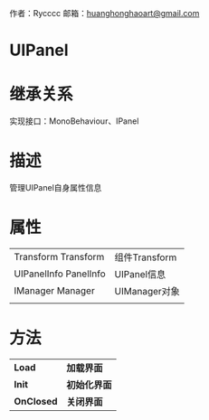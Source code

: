 作者：Rycccc     邮箱：huanghonghaoart@gmail.com

# UIPanel

# 继承关系

实现接口：MonoBehaviour、IPanel

# 描述

管理UIPanel自身属性信息

# **属性**

|                       |               |
| --------------------- | ------------- |
| Transform Transform   | 组件Transform |
| UIPanelInfo PanelInfo | UIPanel信息   |
| IManager Manager      | UIManager对象 |
|                       |               |

# **方法**

|              |                |
| ------------ | -------------- |
| **Load**     | **加载界面**   |
| **Init**     | **初始化界面** |
| **OnClosed** | **关闭界面**   |

